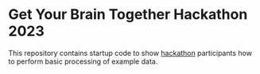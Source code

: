 # Get Your Brain Together Hackathon 2023

This repository contains startup code to show <a href="https://insightsoftwareconsortium.github.io/GetYourBrainTogether/HCK02_2023_Allen_Institute_Hybrid/">hackathon</a> participants how to perform basic processing of example data.